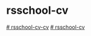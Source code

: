 # rsschool-cv
[# rsschool-cv-cv](https://Maksim19995.github.io/rsschool-cv/cv)
[# rsschool-cv](https://codepen.io/maksim19995/pen/yLqBxgB)

